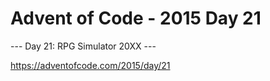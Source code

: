 # Advent of Code - 2015 Day 21

--- Day 21: RPG Simulator 20XX ---

https://adventofcode.com/2015/day/21
